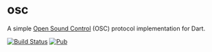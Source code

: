 # osc

A simple [Open Sound Control](http://opensoundcontrol.org/introduction-osc) (OSC) protocol implementation for Dart.

[![Build Status](https://github.com/pq/osc/workflows/build/badge.svg)](https://github.com/pq/osc/actions)
[![Pub](https://img.shields.io/pub/v/osc.svg)](https://pub.dev/packages/osc)
